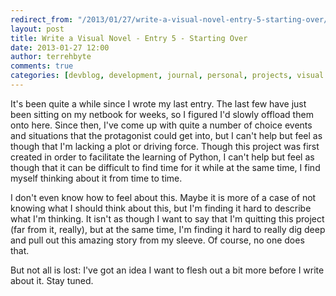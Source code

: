 ```yaml
---
redirect_from: "/2013/01/27/write-a-visual-novel-entry-5-starting-over/"
layout: post
title: Write a Visual Novel - Entry 5 - Starting Over
date: 2013-01-27 12:00
author: terrehbyte
comments: true
categories: [devblog, development, journal, personal, projects, visual novel, visualnovel]
---
```


It's been quite a while since I wrote my last entry. The last few have just been
sitting on my netbook for weeks, so I figured I'd slowly offload them onto here.
Since then, I've come up with quite a number of choice events and situations
that the protagonist could get into, but I can't help but feel as though that
I'm lacking a plot or driving force. Though this project was first created in
order to facilitate the learning of Python, I can't help but feel as though that
it can be difficult to find time for it while at the same time, I find myself
thinking about it from time to time.  

I don't even know how to feel about this. Maybe it is more of a case of not
knowing what I should think about this, but I'm finding it hard to describe what
I'm thinking. It isn't as though I want to say that I'm quitting this project
(far from it, really), but at the same time, I'm finding it hard to really dig
deep and pull out this amazing story from my sleeve. Of course, no one does
that.  

But not all is lost: I've got an idea I want to flesh out a bit more before I
write about it. Stay tuned.